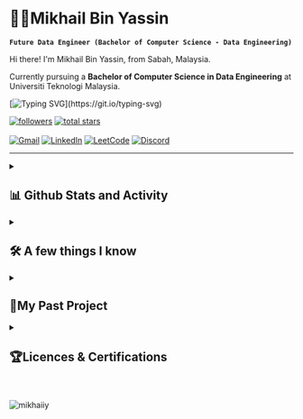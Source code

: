 
# 🧑‍🔬Mikhail Bin Yassin

<!-- Introduction section -->
**`Future Data Engineer (Bachelor of Computer Science - Data Engineering)`**

Hi there! I'm Mikhail Bin Yassin, from Sabah, Malaysia. 

Currently pursuing a **Bachelor of Computer Science in Data Engineering** at Universiti Teknologi Malaysia.

<!-- Quotes section -->
[![Typing SVG](https://readme-typing-svg.demolab.com?font=Rubik+Mono+One&size=15&duration=3000&pause=1000&color=FFFFFF&background=5FFF7600&multiline=true&random=false&width=500&height=75&lines=life+is+like+data...;messy+at+times%2C;but+beautiful+when+properly+structured.)](https://git.io/typing-svg)

<!-- Social badges section -->
 <p align="left"> 
      <a href="https://github.com/mikhaiIy?tab=followers">
         <img alt="followers" title="Follow me on Github" src="https://custom-icon-badges.demolab.com/github/followers/mikhaiIy?color=236ad3&labelColor=1155ba&style=for-the-badge&logo=person-add&label=Follow&logoColor=white"/></a>
      <a href="https://github.com/mikhaiIy?tab=repositories&sort=stargazers">
         <img alt="total stars" title="Total stars on GitHub" src="https://custom-icon-badges.demolab.com/github/stars/mikhaiIy?color=55960c&style=for-the-badge&labelColor=488207&logo=star"/></a>
      <br><br>
   <a href='https://mail.google.com/mail/?view=cm&fs=1&tf=1&to=mikhailbinyassin@gmail.com' target='_blank' rel='noreferrer'><img alt="Gmail" src="https://img.shields.io/badge/Gmail-D14836?style=for-the-badge&logo=gmail&logoColor=white"></a>
 <a href='https://www.linkedin.com/in/mikhailbinyassin/' target='_blank' rel='noreferrer'><img alt="LinkedIn" src="https://img.shields.io/badge/LinkedIn-0077B5?style=for-the-badge&logo=linkedin&logoColor=white"></a>
 <a href='https://leetcode.com/mikhaiIy/' target='_blank' rel='noreferrer'><img alt="LeetCode" src="https://img.shields.io/badge/-LeetCode-FFA116?style=for-the-badge&logo=LeetCode&logoColor=black"></a>
  <a href="https://discord.com/users/729631503331360779"><img alt="Discord" src="https://img.shields.io/badge/Discord-5865F2?style=for-the-badge&logo=discord&logoColor=white"></a>
 
   </p>

---
<details>
 <summary><h2>📊 Github Stats and Activity</h2></summary>

 <h3>🔥 Streak Stats</h3>
 <a href="https://github.com/DenverCoder1/github-readme-streak-stats">
      <img title="🔥 I am still beginner, don't kecam please" alt="mikhaily's streak" src="https://streak-stats.demolab.com/?user=mikhaiIy&theme=monokai-metallian&hide_border=true"/>
    </a><br></br>

<h3>💻 GitHub Profile Stats</h3>
<a href="https://github.com/anuraghazra/github-readme-stats"><img alt="mikhaily's Github Stats" src="https://denvercoder1-github-readme-stats.vercel.app/api/?username=mikhaiIy&show_icons=true&include_all_commits=true&count_private=true&theme=react&hide_border=true&bg_color=1F222E&title_color=F85D7F&icon_color=F8D866" height="192px"/></a>
  <a href="https://github.com/anuraghazra/github-readme-stats"><img alt="mikhaily's Top Languages" src="https://denvercoder1-github-readme-stats.vercel.app/api/top-langs/?username=mikhaiIy&langs_count=8&layout=compact&theme=react&hide_border=true&bg_color=1F222E&title_color=F85D7F&icon_color=F8D866&hide=Jupyter%20Notebook,Roff" height="192px"/></a>
  <br/>
<a href="https://github.com/ashutosh00710/github-readme-activity-graph"><img alt="mikhaily's Activity Graph" src="https://github-readme-activity-graph.vercel.app/graph/?username=mikhaiIy&bg_color=1F222E&color=F8D866&line=F85D7F&point=FFFFFF&hide_border=true" /></a>

</details>


<details> 
  <summary><h2>🛠️ A few things I know</h2></summary>
  <h3>👨‍💻 Programming and Markup Languages</h3>

  <p>
      <a href="#"><img alt="MIPS Assembly" src="https://custom-icon-badges.demolab.com/badge/Assembly-525252.svg?logo=asm-hex&logoColor=white"></a>
      <a href="#"><img alt="C" src="https://img.shields.io/badge/C-00599C?style=for-the-badge&logo=c&logoColor=white"></a>
      <a href="#"><img alt="C++" src="https://img.shields.io/badge/C%2B%2B-00599C?style=for-the-badge&logo=c%2B%2B&logoColor=white"></a>
      <a href="#"><img alt="HTML" src="https://img.shields.io/badge/HTML5-E34F26?style=for-the-badge&logo=html5&logoColor=white"></a>
      <a href="#"><img alt="CSS" src="https://img.shields.io/badge/CSS3-1572B6?style=for-the-badge&logo=css3&logoColor=white"></a>
      <a href="#"><img alt="Java" src="https://img.shields.io/badge/java-%23ED8B00.svg?style=for-the-badge&logo=openjdk&logoColor=white"></a>
      <a href="#"><img alt="JavaScript" src="https://img.shields.io/badge/JavaScript-323330?style=for-the-badge&logo=javascript&logoColor=F7DF1E"></a>
      <a href="#"><img alt="Markdown" src="https://img.shields.io/badge/Markdown-000000?style=for-the-badge&logo=markdown&logoColor=white"></a>
      <a href="#"><img alt="PHP" src="https://img.shields.io/badge/PHP-777BB4?style=for-the-badge&logo=php&logoColor=white"></a>
      <a href="#"><img alt="Python" src="https://img.shields.io/badge/Python-FFD43B?style=for-the-badge&logo=python&logoColor=blue"></a>
      <a href="#"><img alt="R" src="https://img.shields.io/badge/R-276DC3?style=for-the-badge&logo=r&logoColor=white"></a>
      <a href="#"><img alt="TypeScript" src="https://img.shields.io/badge/TypeScript-007ACC?style=for-the-badge&logo=typescript&logoColor=white"></a>
      <a href="#"><img alt="JQuery" src="https://img.shields.io/badge/jQuery-0769AD?style=for-the-badge&logo=jquery&logoColor=white"></a>
      <a href="#"><img alt="JSS" src="https://img.shields.io/badge/JSS-F7DF1E?style=for-the-badge&logo=JSS&logoColor=white"></a>
      <a href="#"><img alt="R" src="https://img.shields.io/badge/R-276DC3?style=for-the-badge&logo=r&logoColor=white"></a>
      <a href="#"><img alt="PL/SQL" src="https://img.shields.io/badge/PLSQL-F80000?style=for-the-badge&logo=oracle&logoColor=black"></a>
  </p>

#
  <h3>🧰 Frameworks and Libraries</h3>

  <p>
      <a href="#"><img alt="AWS" src="https://img.shields.io/badge/AWS-%23FF9900.svg?style=for-the-badge&logo=amazon-aws&logoColor=white"></a>
      <a href="#"><img alt="Arduino" src="https://img.shields.io/badge/Arduino_IDE-00979D?style=for-the-badge&logo=arduino&logoColor=white"></a>
      <a href="#"><img alt="Bootstrap" src="https://img.shields.io/badge/Bootstrap-563D7C?style=for-the-badge&logo=bootstrap&logoColor=white"></a>
      <a href="#"><img alt="GitHub Pages" src="https://img.shields.io/badge/GitHub%20Pages-222222?style=for-the-badge&logo=GitHub%20Pages&logoColor=white"></a>
      <a href="#"><img alt="GitBook" src="https://img.shields.io/badge/GitBook-7B36ED?style=for-the-badge&logo=gitbook&logoColor=white"></a>
      <a href="#"><img alt="GitHub Actions" src="https://img.shields.io/badge/Github%20Actions-282a2e?style=for-the-badge&logo=githubactions&logoColor=367cfe"></a>
      <a href="#"><img alt="NumPy" src="https://img.shields.io/badge/Numpy-777BB4?style=for-the-badge&logo=numpy&logoColor=white"></a>
      <a href="#"><img alt="Pandas" src="https://img.shields.io/badge/Pandas-2C2D72?style=for-the-badge&logo=pandas&logoColor=white"></a>
      <a href="#"><img alt="Apache" src="https://img.shields.io/badge/Apache-D22128?style=for-the-badge&logo=Apache&logoColor=white"></a>
      <a href="#"><img alt="Wordpress" src="https://img.shields.io/badge/Wordpress-21759B?style=for-the-badge&logo=wordpress&logoColor=white"></a>
      <a href="#"><img alt="Anaconda" src="https://img.shields.io/badge/conda-342B029.svg?&style=for-the-badge&logo=anaconda&logoColor=white"></a>
      <a href="#"><img alt="PowerBI" src="https://img.shields.io/badge/PowerBI-F2C811?style=for-the-badge&logo=Power%20BI&logoColor=white"></a>
      
  </p>
  
#
  <h3>🗄️ Databases and Cloud Hosting</h3>

  <p>
      <a href="#"><img alt="MongoDB" src ="https://img.shields.io/badge/MongoDB-4EA94B?style=for-the-badge&logo=mongodb&logoColor=white"></a>
      <a href="#"><img alt="MariaDB" src ="https://img.shields.io/badge/MariaDB-003545?style=for-the-badge&logo=mariadb&logoColor=white"></a>
      <a href="#"><img alt="MySQL" src="https://img.shields.io/badge/MySQL-005C84?style=for-the-badge&logo=mysql&logoColor=white"></a>
      <a href="#"><img alt="Notion" src="https://img.shields.io/badge/Notion-000000?style=for-the-badge&logo=notion&logoColor=white"></a>
      <a href="#"><img alt="Oracle" src ="https://img.shields.io/badge/Oracle-F80000?style=for-the-badge&logo=oracle&logoColor=black"></a>
  </p>
  
  #
  <h3>💻 Software and Tools</h3>
  <h5><b>IDEs</b></h5>
  <p>
    <a href="#"><img alt="Atom" src="https://img.shields.io/badge/Atom-66595C?style=for-the-badge&logo=Atom&logoColor=white"></a>
    <a href="#"><img alt="CLion" src="https://img.shields.io/badge/CLion-000000?style=for-the-badge&logo=clion&logoColor=white"></a>
    <a href="#"><img alt="IntelliJ Idea" src="https://img.shields.io/badge/IntelliJ_IDEA-000000.svg?style=for-the-badge&logo=intellij-idea&logoColor=white"></a>
    <a href="#"><img alt="PHPStorm" src="http://img.shields.io/badge/-PHPStorm-181717?style=for-the-badge&logo=phpstorm&logoColor=white"></a>
    <a href="#"><img alt="PyCharm" src="https://img.shields.io/badge/PyCharm-000000.svg?&style=for-the-badge&logo=PyCharm&logoColor=white"></a>
    <a href="#"><img alt="Replit" src="https://img.shields.io/badge/replit-667881?style=for-the-badge&logo=replit&logoColor=white"></a>
    <a href="#"><img alt="WebStorm" src="https://img.shields.io/badge/WebStorm-000000?style=for-the-badge&logo=WebStorm&logoColor=white"></a>
  </p>
  
   <h5><b>Design</b></h5>
  <p>
      <a href="#"><img alt="Adobe Creative Cloud" src="https://img.shields.io/badge/Adobe%20Creative%20Cloud-DA1F26?style=for-the-badge&logo=Adobe%20Creative%20Cloud&logoColor=white"></a>
      <a href="#"><img alt="Adobe After Affect" src="https://img.shields.io/badge/Adobe%20after%20affects-CF96FD?style=for-the-badge&logo=Adobe%20after%20effects&logoColor=393665"></a>
      <a href="#"><img alt="Adobe Illustrator" src="https://img.shields.io/badge/Adobe%20Illustrator-FF9A00?style=for-the-badge&logo=adobe%20illustrator&logoColor=white"></a>
      <a href="#"><img alt="Adobe InDesign" src="https://img.shields.io/badge/Adobe%20InDesign-FF3366?style=for-the-badge&logo=Adobe%20InDesign&logoColor=white"></a>
      <a href="#"><img alt="Adobe Photoshop" src="https://img.shields.io/badge/Adobe%20Photoshop-31A8FF?style=for-the-badge&logo=Adobe%20Photoshop&logoColor=black"></a>
      <a href="#"><img alt="Adobe Premiere Pro" src="https://img.shields.io/badge/Adobe%20Premiere%20Pro-9999FF?style=for-the-badge&logo=Adobe%20Premiere%20Pro&logoColor=white"></a>
      <a href="#"><img alt="Adobe XD" src="https://img.shields.io/badge/Adobe%20XD-470137?style=for-the-badge&logo=Adobe%20XD&logoColor=#FF61F6"></a>
      <a href="#"><img alt="Canva" src="https://img.shields.io/badge/Canva-%2300C4CC.svg?&style=for-the-badge&logo=Canva&logoColor=white"></a>
      <a href="#"><img alt="Figma" src="https://img.shields.io/badge/Figma-F24E1E?style=for-the-badge&logo=figma&logoColor=white"></a>
  </p>
  <p>
   
   <h5><b>Applications</b></h5>
      <a href="#"><img alt="Google Sheets" src="https://img.shields.io/badge/Google%20Sheets-34A853?style=for-the-badge&logo=google-sheets&logoColor=white"></a>
      <a href="#"><img alt="Jupyter" src="https://img.shields.io/badge/AWS-%23FF9900.svg?style=for-the-badge&logo=amazon-aws&logoColor=white"></a>
      <a href="#"><img alt="Trello" src="https://img.shields.io/badge/Trello-0052CC?style=for-the-badge&logo=trello&logoColor=white"></a>
   
  </p>
  
#
  <h3>📚 Education</h3>
  <p>
    <a href=""><img alt="Khan Academy" src="https://img.shields.io/badge/Khan%20Academy-14BF96?style=for-the-badge&logo=Khan%20Academy&logoColor=white"></a>
    <a href="#"><img alt="W3Schools" src="https://img.shields.io/badge/W3Schools-04AA6D?style=for-the-badge&logo=W3Schools&logoColor=white"></a>
  </p>
</details>

<details>
 <summary><h2>📂My Past Project</h2></summary>
 <p align="left">
  <a href="https://github.com/mikhaiIy/RehabConnect"><img width="278" src="https://denvercoder1-github-readme-stats.vercel.app/api/pin?username=mikhaiIy&repo=RehabConnect&theme=react&bg_color=1F222E&title_color=F85D7F&hide_border=true&icon_color=F8D866&show_icons=false" alt="custom-icon-badges"></a>
    <a href="https://github.com/mikhaiIy/Appointment-Booking-System"><img width="278" src="https://denvercoder1-github-readme-stats.vercel.app/api/pin?username=mikhaiIy&repo=Appointment-Booking-System&theme=react&bg_color=1F222E&title_color=F85D7F&hide_border=true&icon_color=F8D866&show_icons=false" alt="custom-icon-badges"></a>
    <a href="https://github.com/mikhaiIy/Car-Booking-System"><img width="278" src="https://denvercoder1-github-readme-stats.vercel.app/api/pin?username=mikhaiIy&repo=Car-Booking-System&theme=react&bg_color=1F222E&title_color=F85D7F&hide_border=true&icon_color=F8D866&show_icons=false" alt="custom-icon-badges"></a>
    <a href="https://github.com/mikhaiIy/Kindergarden-Management-System"><img width="278" src="https://denvercoder1-github-readme-stats.vercel.app/api/pin?username=mikhaiIy&repo=Kindergarden-Management-System&theme=react&bg_color=1F222E&title_color=F85D7F&hide_border=true&icon_color=F8D866&show_icons=false" alt="custom-icon-badges"></a>
     <a href="https://github.com/mikhaiIy/SDT-Assignment"><img width="278" src="https://denvercoder1-github-readme-stats.vercel.app/api/pin?username=mikhaiIy&repo=SDT-Assignment&theme=react&bg_color=1F222E&title_color=F85D7F&hide_border=true&icon_color=F8D866&show_icons=false" alt="custom-icon-badges"></a>
  </p>
</details>

<details>
 <summary><h2>🏆Licences & Certifications</h2></summary>

- 🎖️[Alteryx Designer Core Certification](https://www.credly.com/badges/ef4fb579-9116-468c-b84f-726d0449a408/public_url)
- 🎖️[AWS Academy Graduate - AWS Academy Cloud Foundations](https://www.credly.com/badges/5b93c137-c38f-4c56-988b-5fdee0fa9bb2/public_url)
- 🎖️[Microsoft Certified: Azure AI Fundamentals](https://www.credly.com/badges/33877240-597b-45f2-8211-6306b1bf45b8/public_url)


</details>

#

<p align="left"> <img src="https://komarev.com/ghpvc/?username=mikhaiiy&label=Profile%20views&color=0e75b6&style=flat" alt="mikhaiiy" /> </p>
